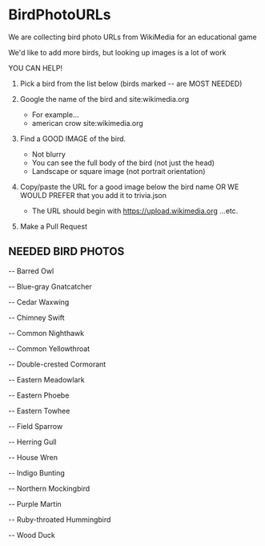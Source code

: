 # BirdPhotoURLs

We are collecting bird photo URLs from WikiMedia for an educational game

We'd like to add more birds, but looking up images is a lot of work

YOU CAN HELP!

1. Pick a bird from the list below (birds marked -- are MOST NEEDED)

2. Google the name of the bird and site:wikimedia.org
   - For example...
   - american crow site:wikimedia.org

3. Find a GOOD IMAGE of the bird.
   - Not blurry
   - You can see the full body of the bird (not just the head)
   - Landscape or square image (not portrait orientation)

4. Copy/paste the URL for a good image below the bird name OR WE WOULD PREFER that you add it to trivia.json
   - The URL should begin with https://upload.wikimedia.org ...etc.

5. Make a Pull Request

## NEEDED BIRD PHOTOS


-- Barred Owl

-- Blue-gray Gnatcatcher

-- Cedar Waxwing

-- Chimney Swift

-- Common Nighthawk

-- Common Yellowthroat

-- Double-crested Cormorant

-- Eastern Meadowlark

-- Eastern Phoebe

-- Eastern Towhee

-- Field Sparrow

-- Herring Gull

-- House Wren

-- Indigo Bunting

-- Northern Mockingbird

-- Purple Martin

-- Ruby-throated Hummingbird

-- Wood Duck


